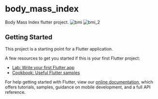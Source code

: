 # body_mass_index

Body Mass Index flutter project.
![bmi](https://user-images.githubusercontent.com/61213263/132706433-49af5b71-47dc-48de-b8b4-ad16a4fba120.jpg) ![bmi_2](https://user-images.githubusercontent.com/61213263/132706479-3c1c0788-7986-4520-a7e4-d9d6b47a8336.jpg)

## Getting Started

This project is a starting point for a Flutter application.

A few resources to get you started if this is your first Flutter project:

- [Lab: Write your first Flutter app](https://flutter.dev/docs/get-started/codelab)
- [Cookbook: Useful Flutter samples](https://flutter.dev/docs/cookbook)

For help getting started with Flutter, view our
[online documentation](https://flutter.dev/docs), which offers tutorials,
samples, guidance on mobile development, and a full API reference.
